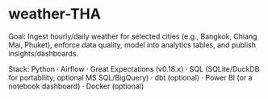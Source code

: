 # weather-THA
Goal: Ingest hourly/daily weather for selected cities (e.g., Bangkok, Chiang Mai, Phuket), enforce data quality, model into analytics tables, and publish insights/dashboards.

Stack: Python · Airflow · Great Expectations (v0.18.x) · SQL (SQLite/DuckDB for portability, optional MS SQL/BigQuery) · dbt (optional) · Power BI (or a notebook dashboard) · Docker (optional)
